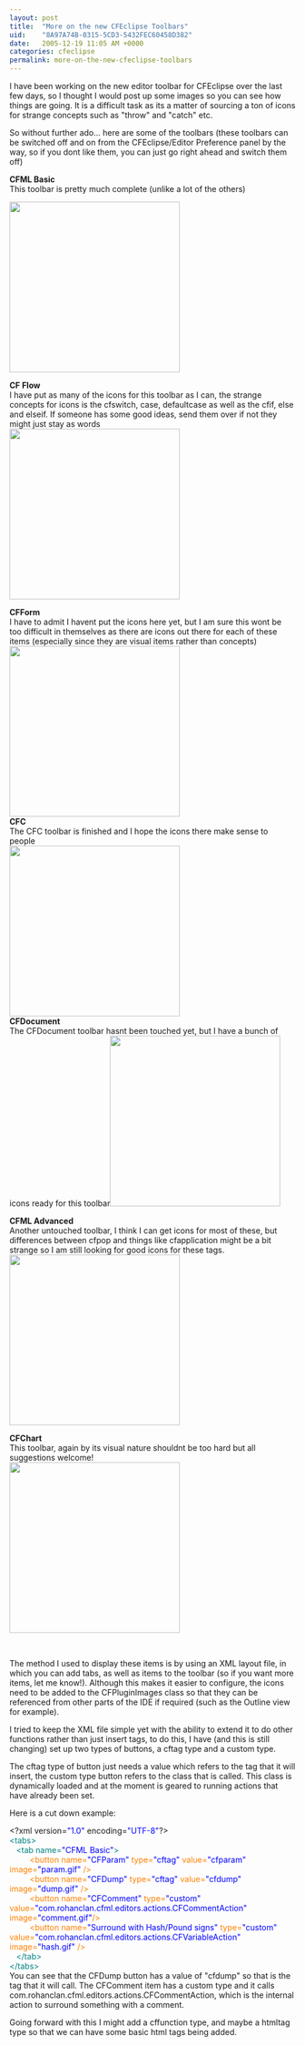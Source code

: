 ```yaml
---
layout: post
title:  "More on the new CFEclipse Toolbars"
uid:	"8A97A74B-0315-5CD3-5432FEC60458D382"
date:   2005-12-19 11:05 AM +0000
categories: cfeclipse
permalink: more-on-the-new-cfeclipse-toolbars
---
```

<p>I have been working on the new editor toolbar for CFEclipse over the last few 
  days, so I thought I would post up some images so you can see how things are 
  going. It is a difficult task as its a matter of sourcing a ton of icons for 
  strange concepts such as &quot;throw&quot; and &quot;catch&quot; etc.</p>
<p>So without further ado... here are some of the toolbars (these toolbars can 
  be switched off and on from the CFEclipse/Editor Preference panel by the way, 
  so if you dont like them, you can just go right ahead and switch them off)</p>
<p><strong>CFML Basic</strong><br>
  This toolbar is pretty much complete (unlike a lot of the others) </p>
<p><a href="/images/cfmlbasic.png" target="_blank"><img src="/images/cfmlbasic.png" width="300" border="0"></a></p>
<p><strong>CF Flow<br>
  </strong>I have put as many of the icons for this toolbar as I can, the strange 
  concepts for icons is the cfswitch, case, defaultcase as well as the cfif, else 
  and elseif. If someone has some good ideas, send them over if not they might 
  just stay as words<strong><br>
  <a href="/images/cfflow.png" target="_blank"><img src="/images/cfflow.png" width="300" border="0"></a> 
  </strong></p>
<p><strong>CFForm</strong><br>
  I have to admit I havent put the icons here yet, but I am sure this wont be 
  too difficult in themselves as there are icons out there for each of these items 
  (especially since they are visual items rather than concepts)<br>
  <a href="/images/cfform.png" target="_blank"><img src="/images/cfform.png" width="300" border="0"></a><br>
  <strong>CFC<br>
  </strong>The CFC toolbar is finished and I hope the icons there make sense to 
  people<br>
  <a href="/images/cfc.png" target="_blank"><img src="/images/cfc.png" width="300" border="0"></a> 
  <br>
  <strong>CFDocument<br>
  </strong>The CFDocument toolbar hasnt been touched yet, but I have a bunch of 
  icons ready for this toolbar<a href="/images/cfdocument.png" target="_parent"><img src="/images/cfdocument.png" width="300" border="0"></a></p>
<p><strong>CFML Advanced<br>
  </strong>Another untouched toolbar, I think I can get icons for most of these, 
  but differences between cfpop and things like cfapplication might be a bit strange 
  so I am still looking for good icons for these tags.<a href="/images/cfmladvanced.png" target="_blank"><img src="/images/cfmladvanced.png" width="300" border="0"></a></p>
<p><strong>CFChart</strong><br>
  This toolbar, again by its visual nature shouldnt be too hard but all suggestions 
  welcome!<br>
  <a href="/images/cfchart.png" target="_blank"><img src="/images/cfchart.png" width="300" border="0"></a> 
</p>
<p>&nbsp;</p>
<p>The method I used to display these items is by using an XML layout file, in 
  which you can add tabs, as well as items to the toolbar (so if you want more 
  items, let me know!). Although this makes it easier to configure, the icons 
  need to be added to the CFPluginImages class so that they can be referenced 
  from other parts of the IDE if required (such as the Outline view for example).</p>
<p>I tried to keep the XML file simple yet with the ability to extend it to do 
  other functions rather than just insert tags, to do this, I have (and this is 
  still changing) set up two types of buttons, a cftag type and a custom type.</p>
<p>The cftag type of button just needs a value which refers to the tag that it 
  will insert, the custom type button refers to the class that is called. This 
  class is dynamically loaded and at the moment is geared to running actions that 
  have already been set. </p>
<p>Here is a cut down example:</p>
<div class="code">&lt;?xml version=<FONT COLOR=BLUE>"1.0"</FONT> encoding=<FONT COLOR=BLUE>"UTF-8"</FONT>?&gt;<br>
<FONT COLOR=TEAL>&lt;tabs&gt;</FONT><br>
&nbsp;&nbsp;&nbsp;<FONT COLOR=TEAL>&lt;tab name=<FONT COLOR=BLUE>"CFML Basic"</FONT>&gt;</FONT><br>
&nbsp;&nbsp;&nbsp;&nbsp;&nbsp;&nbsp;&nbsp;&nbsp;&nbsp;<FONT COLOR=NAVY><FONT COLOR=FF8000>&lt;button name=<FONT COLOR=BLUE>"CFParam"</FONT> type=<FONT COLOR=BLUE>"cftag"</FONT> value=<FONT COLOR=BLUE>"cfparam"</FONT>  image=<FONT COLOR=BLUE>"param.gif"</FONT> /&gt;</FONT></FONT><br>
&nbsp;&nbsp;&nbsp;&nbsp;&nbsp;&nbsp;&nbsp;&nbsp;&nbsp;<FONT COLOR=NAVY><FONT COLOR=FF8000>&lt;button name=<FONT COLOR=BLUE>"CFDump"</FONT> type=<FONT COLOR=BLUE>"cftag"</FONT> value=<FONT COLOR=BLUE>"cfdump"</FONT> image=<FONT COLOR=BLUE>"dump.gif"</FONT> /&gt;</FONT></FONT><br>
&nbsp;&nbsp;&nbsp;&nbsp;&nbsp;&nbsp;&nbsp;&nbsp;&nbsp;<FONT COLOR=NAVY><FONT COLOR=FF8000>&lt;button name=<FONT COLOR=BLUE>"CFComment"</FONT> type=<FONT COLOR=BLUE>"custom"</FONT> value=<FONT COLOR=BLUE>"com.rohanclan.cfml.editors.actions.CFCommentAction"</FONT> image=<FONT COLOR=BLUE>"comment.gif"</FONT>/&gt;</FONT></FONT><br>
&nbsp;&nbsp;&nbsp;&nbsp;&nbsp;&nbsp;&nbsp;&nbsp;&nbsp;<FONT COLOR=NAVY><FONT COLOR=FF8000>&lt;button name=<FONT COLOR=BLUE>"Surround with Hash/Pound signs"</FONT> type=<FONT COLOR=BLUE>"custom"</FONT> value=<FONT COLOR=BLUE>"com.rohanclan.cfml.editors.actions.CFVariableAction"</FONT> image=<FONT COLOR=BLUE>"hash.gif"</FONT> /&gt;</FONT></FONT><br>
&nbsp;&nbsp;&nbsp;<FONT COLOR=TEAL>&lt;/tab&gt;</FONT><br>
<FONT COLOR=TEAL>&lt;/tabs&gt;</FONT></div>
You can see that the CFDump button has a value of "cfdump" so that is the tag that it will call. The CFComment item has a custom type and it 
calls com.rohanclan.cfml.editors.actions.CFCommentAction, which is the internal action to surround something with a comment.

Going forward with this I might add a cffunction type, and maybe a htmltag type so that we can have some basic html tags being added.